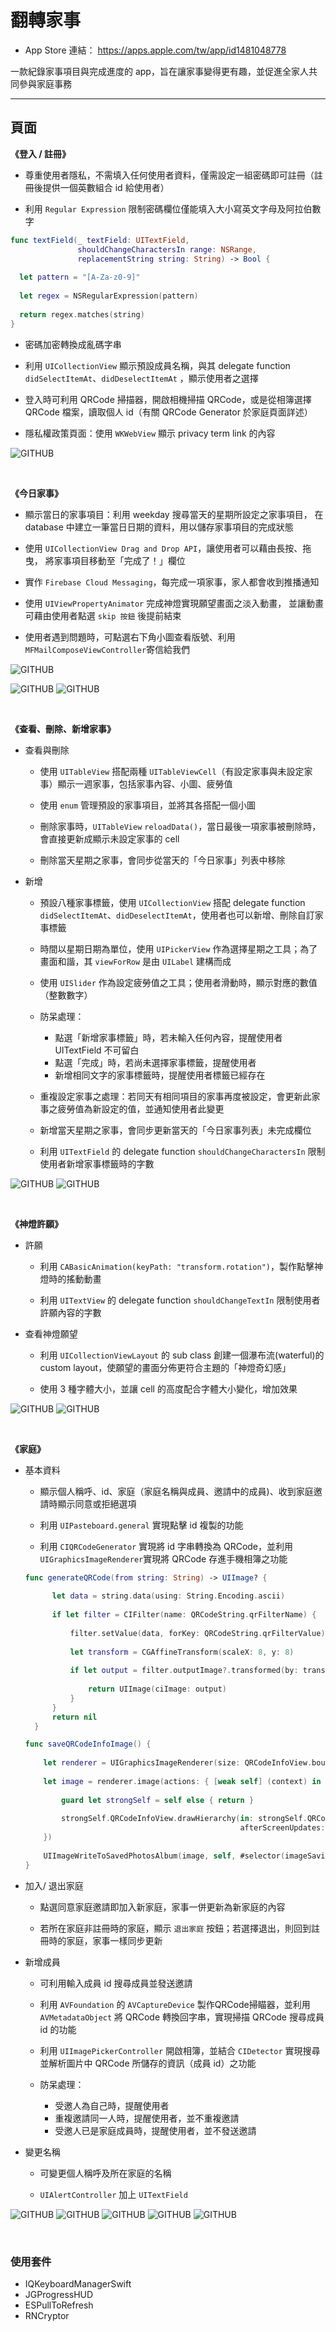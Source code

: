 # 翻轉家事

* App Store 連結： https://apps.apple.com/tw/app/id1481048778

一款紀錄家事項目與完成進度的 app，旨在讓家事變得更有趣，並促進全家人共同參與家庭事務
_____________________________________________________________________________________________________
## 頁面

**《登入 / 註冊》**

* 尊重使用者隱私，不需填入任何使用者資料，僅需設定一組密碼即可註冊（註冊後提供一個英數組合 id 給使用者）

* 利用 `Regular Expression` 限制密碼欄位僅能填入大小寫英文字母及阿拉伯數字

```Swift
func textField(_ textField: UITextField,
               shouldChangeCharactersIn range: NSRange,
               replacementString string: String) -> Bool {
                   
  let pattern = "[A-Za-z0-9]"
            
  let regex = NSRegularExpression(pattern)
            
  return regex.matches(string)
}
```
* 密碼加密轉換成亂碼字串

* 利用 `UICollectionView` 顯示預設成員名稱，與其 delegate function `didSelectItemAt`、`didDeselectItemAt` ，顯示使用者之選擇

* 登入時可利用 QRCode 掃描器，開啟相機掃描 QRCode，或是從相簿選擇 QRCode 檔案，讀取個人 id（有關 QRCode Generator 於家庭頁面詳述）

* 隱私權政策頁面：使用 `WKWebView` 顯示 privacy term link 的內容

![GITHUB](https://github.com/Sylviajiafen/HouseworkRevolution/blob/READMEresource/housework_00.gif)

<br />

**《今日家事》**

* 顯示當日的家事項目：利用 weekday 搜尋當天的星期所設定之家事項目，
  在 database 中建立一筆當日日期的資料，用以儲存家事項目的完成狀態
  
* 使用 `UICollectionView Drag and Drop API`，讓使用者可以藉由長按、拖曳，
  將家事項目移動至「完成了！」欄位
  
* 實作 `Firebase Cloud Messaging`，每完成一項家事，家人都會收到推播通知

* 使用 `UIViewPropertyAnimator` 完成神燈實現願望畫面之淡入動畫，
  並讓動畫可藉由使用者點選 ```skip 按鈕``` 後提前結束
  
* 使用者遇到問題時，可點選右下角小圖查看版號、利用`MFMailComposeViewController`寄信給我們
  
![GITHUB](https://github.com/Sylviajiafen/HouseworkRevolution/blob/READMEresource/IMG_5488.png)


![GITHUB](https://github.com/Sylviajiafen/HouseworkRevolution/blob/READMEresource/housework_01.gif)
![GITHUB](https://github.com/Sylviajiafen/HouseworkRevolution/blob/READMEresource/IMG_5506.jpg)

<br />

**《查看、刪除、新增家事》**

* 查看與刪除

  * 使用 `UITableView` 搭配兩種 `UITableViewCell`（有設定家事與未設定家事）顯示一週家事，包括家事內容、小圖、疲勞值
  
  * 使用 `enum` 管理預設的家事項目，並將其各搭配一個小圖
  
  * 刪除家事時，`UITableView` `reloadData()`，當日最後一項家事被刪除時，會直接更新成顯示未設定家事的 cell
  
  * 刪除當天星期之家事，會同步從當天的「今日家事」列表中移除
  
* 新增

  * 預設八種家事標籤，使用 `UICollectionView` 搭配 delegate function `didSelectItemAt`、`didDeselectItemAt`，使用者也可以新增、刪除自訂家事標籤
  
  * 時間以星期日期為單位，使用 `UIPickerView` 作為選擇星期之工具；為了畫面和諧，其 `viewForRow` 是由 `UILabel` 建構而成
  
  * 使用 `UISlider` 作為設定疲勞值之工具；使用者滑動時，顯示對應的數值（整數數字）
  
  * 防呆處理：
    - 點選「新增家事標籤」時，若未輸入任何內容，提醒使用者 UITextField 不可留白
    - 點選「完成」時，若尚未選擇家事標籤，提醒使用者
    - 新增相同文字的家事標籤時，提醒使用者標籤已經存在
    
  * 重複設定家事之處理：若同天有相同項目的家事再度被設定，會更新此家事之疲勞值為新設定的值，並通知使用者此變更
  
  * 新增當天星期之家事，會同步更新當天的「今日家事列表」未完成欄位
  
  * 利用 `UITextField` 的 delegate function `shouldChangeCharactersIn` 限制使用者新增家事標籤時的字數
  
 ![GITHUB](https://github.com/Sylviajiafen/HouseworkRevolution/blob/READMEresource/housework_02.gif)
 ![GITHUB](https://github.com/Sylviajiafen/HouseworkRevolution/blob/READMEresource/IMG_5489.png)

<br />

**《神燈許願》** 

* 許願

  * 利用 `CABasicAnimation(keyPath: "transform.rotation")`，製作點擊神燈時的搖動動畫
  
  * 利用 `UITextView` 的 delegate function `shouldChangeTextIn` 限制使用者許願內容的字數

* 查看神燈願望

  * 利用 `UICollectionViewLayout` 的 sub class 創建一個瀑布流(waterful)的 custom layout，使願望的畫面分佈更符合主題的「神燈奇幻感」
  
  * 使用 3 種字體大小，並讓 cell 的高度配合字體大小變化，增加效果
  
![GITHUB](https://github.com/Sylviajiafen/HouseworkRevolution/blob/READMEresource/housework_03.gif)
![GITHUB](https://github.com/Sylviajiafen/HouseworkRevolution/blob/READMEresource/IMG_5490.png)

<br />

**《家庭》** 

* 基本資料

  * 顯示個人稱呼、id、家庭（家庭名稱與成員、邀請中的成員)、收到家庭邀請時顯示同意或拒絕選項
  
  * 利用 `UIPasteboard.general` 實現點擊 id 複製的功能
  
  * 利用 `CIQRCodeGenerator` 實現將 id 字串轉換為 QRCode，並利用 `UIGraphicsImageRenderer`實現將 QRCode 存進手機相簿之功能
  
  ```Swift
  func generateQRCode(from string: String) -> UIImage? {
        
        let data = string.data(using: String.Encoding.ascii)
        
        if let filter = CIFilter(name: QRCodeString.qrFilterName) {
            
            filter.setValue(data, forKey: QRCodeString.qrFilterValue)
            
            let transform = CGAffineTransform(scaleX: 8, y: 8)
            
            if let output = filter.outputImage?.transformed(by: transform) {
                
                return UIImage(ciImage: output)
            }
        }
        return nil
    }
    ```
    
    ```Swift
    func saveQRCodeInfoImage() {
        
        let renderer = UIGraphicsImageRenderer(size: QRCodeInfoView.bounds.size)
        
        let image = renderer.image(actions: { [weak self] (context) in
            
            guard let strongSelf = self else { return }
            
            strongSelf.QRCodeInfoView.drawHierarchy(in: strongSelf.QRCodeInfoView.bounds,
                                                    afterScreenUpdates: true)
        })
        
        UIImageWriteToSavedPhotosAlbum(image, self, #selector(imageSavingResult), nil)
    }
    ```
* 加入/ 退出家庭

  * 點選同意家庭邀請即加入新家庭，家事一併更新為新家庭的內容
  
  * 若所在家庭非註冊時的家庭，顯示 `退出家庭` 按鈕；若選擇退出，則回到註冊時的家庭，家事一樣同步更新
  
* 新增成員

  * 可利用輸入成員 id 搜尋成員並發送邀請
  
  * 利用 `AVFoundation` 的 `AVCaptureDevice` 製作QRCode掃瞄器，並利用 `AVMetadataObject` 將 QRCode 轉換回字串，實現掃描 QRCode 搜尋成員 id 的功能
  
  * 利用 `UIImagePickerController` 開啟相簿，並結合 `CIDetector` 實現搜尋並解析圖片中 QRCode 所儲存的資訊（成員 id）之功能
  
  * 防呆處理：
    - 受邀人為自己時，提醒使用者
    - 重複邀請同一人時，提醒使用者，並不重複邀請
    - 受邀人已是家庭成員時，提醒使用者，並不發送邀請
    
* 變更名稱

  * 可變更個人稱呼及所在家庭的名稱
  
  * `UIAlertController` 加上 `UITextField`


![GITHUB](https://github.com/Sylviajiafen/HouseworkRevolution/blob/READMEresource/IMG_5491.png)
![GITHUB](https://github.com/Sylviajiafen/HouseworkRevolution/blob/READMEresource/housework_04.gif)
![GITHUB](https://github.com/Sylviajiafen/HouseworkRevolution/blob/READMEresource/housework_05.gif)
![GITHUB](https://github.com/Sylviajiafen/HouseworkRevolution/blob/READMEresource/housework_06.gif)
![GITHUB](https://github.com/Sylviajiafen/HouseworkRevolution/blob/READMEresource/housework_07.gif)

<br />

### 使用套件
* IQKeyboardManagerSwift
* JGProgressHUD
* ESPullToRefresh
* RNCryptor
